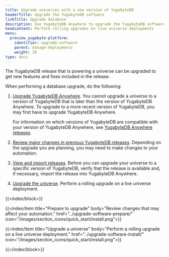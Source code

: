 ```yaml
---
title: Upgrade universes with a new version of YugabyteDB
headerTitle: Upgrade the YugabyteDB software
linkTitle: Upgrade database
description: Use YugabyteDB Anywhere to upgrade the YugabyteDB software on universes.
headcontent: Perform rolling upgrades on live universe deployments
menu:
  preview_yugabyte-platform:
    identifier: upgrade-software
    parent: manage-deployments
    weight: 20
type: docs
---
```


The YugabyteDB release that is powering a universe can be upgraded to get new features and fixes included in the release.

When performing a database upgrade, do the following:

1. [Upgrade YugabyteDB Anywhere](../../upgrade/). You cannot upgrade a universe to a version of YugabyteDB that is later than the version of YugabyteDB Anywhere. To upgrade to a more recent version of YugabyteDB, you may first have to upgrade YugabyteDB Anywhere.

    For information on which versions of YugabyteDB are compatible with your version of YugabyteDB Anywhere, see [YugabyteDB Anywhere releases](../../../releases/yba-releases/).

1. [Review major changes in previous YugabyteDB releases](../upgrade-software-prepare/). Depending on the upgrade you are planning, you may need to make changes to your automation.

1. [View and import releases](../upgrade-software-install/#view-and-import-releases). Before you can upgrade your universe to a specific version of YugabyteDB, verify that the release is available and, if necessary, import the release into YugabyteDB Anywhere.

1. [Upgrade the universe](../upgrade-software-install/#upgrade-a-universe). Perform a rolling upgrade on a live universe deployment.

{{<index/block>}}

  {{<index/item
    title="Prepare to upgrade"
    body="Review changes that may affect your automation."
    href="../upgrade-software-prepare/"
    icon="/images/section_icons/quick_start/install.png">}}

  {{<index/item
    title="Upgrade a universe"
    body="Perform a rolling upgrade on a live universe deployment."
    href="../upgrade-software-install/"
    icon="/images/section_icons/quick_start/install.png">}}

{{</index/block>}}
